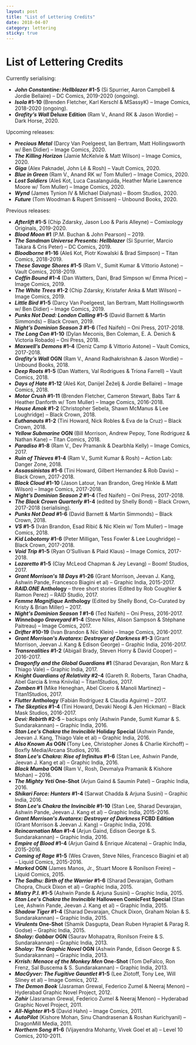 ```yaml
---
layout: post
title: "List of Lettering Credits"
date: 2018-04-07
category: lettering
sticky: true
---
```

# List of Lettering Credits

Currently serialising:

- **_John Constantine: Hellblazer_ #1-5** (Si Spurrier, Aaron Campbell & Jordie Bellaire) – DC Comics, 2019-2020 (ongoing).
- **_Isola_ #1-10** (Brenden Fletcher, Karl Kerschl & MSassyK) – Image Comics, 2018-2020 (ongoing).
- **_Grafity’s Wall_ Deluxe Edition** (Ram V., Anand RK & Jason Wordie) – Dark Horse, 2020.

Upcoming releases:

- **_Precious Metal_** (Darcy Van Poelgeest, Ian Bertram, Matt Hollingsworth w/ Ben Didier) – Image Comics, 2020.
- **_The Killing Horizon_** (Jamie McKelvie & Matt Wilson) – Image Comics, 2020.
- **_Giga_** (Alex Paknadel, John Lê & Rosh) – Vault Comics, 2020.
- **_Blue in Green_** (Ram V., Anand RK w/ Tom Muller) – Image Comics, 2020.
- **_Lost Soldiers_** (Aleš Kot, Luca Casalanguida, Heather Marie Lawrence Moore w/ Tom Muller) – Image Comics, 2020.
- **_Wynd_** (James Tynion IV & Michael Dialynas) – Boom Studios, 2020.
- **_Future_** (Tom Woodman & Rupert Smissen) – Unbound Books, 2020.

Previous releases:

- **_Afterlift_ #1-5** (Chip Zdarsky, Jason Loo & Paris Alleyne) – Comixology Originals, 2019-2020.
- **_Blood Moon_ #1** (P.M. Buchan & John Pearson) – 2019.
- **_The Sandman Universe Presents: Hellblazer_** (Si Spurrier, Marcio Takara & Cris Peter) – DC Comics, 2019.
- **_Bloodborne_ #1-16** (Aleš Kot, Piotr Kowalski & Brad Simpson) – Titan Comics, 2018-2019.
- **_These Savage Shores_ #1-5** (Ram V., Sumit Kumar & Vittorio Astone) – Vault Comics, 2018-2019.
- **_Coffin Bound_ #1-4** (Dan Watters, Dani, Brad Simpson w/ Emma Price) – Image Comics, 2019.
- **_The White Trees_ #1-2** (Chip Zdarsky, Kristafer Anka & Matt Wilson) – Image Comics, 2019.
- **_Little Bird_ #1-5** (Darcy Van Poelgeest, Ian Bertram, Matt Hollingsworth w/ Ben Didier) – Image Comics, 2019.
- **_Punks Not Dead: London Calling_ #1-5** (David Barnett & Martin Simmonds) – Black Crown, 2019.
- **_Night’s Dominion Season 3_ #1-6** (Ted Naifeh) – Oni Press, 2017-2018.
- **_The Long Con_ #1-10** (Dylan Meconis, Ben Coleman, E. A. Denich & Victoria Robado) – Oni Press, 2018.
- **_Maxwell’s Demons_ #1-4** (Deniz Camp & Vittorio Astone) – Vault Comics, 2017-2018.
- **_Grafity’s Wall_ OGN** (Ram V., Anand Radhakrishnan & Jason Wordie) – Unbound Books, 2018.
- **_Deep Roots_ #1-5** (Dan Watters, Val Rodrigues & Tríona Farrell) – Vault Comics, 2018.
- **_Days of Hate_ #1-12** (Aleš Kot, Danijel Žeželj & Jordie Bellaire) – Image Comics, 2018.
- **_Motor Crush_ #1-11** (Brenden Fletcher, Cameron Stewart, Babs Tarr & Heather Danforth w/ Tom Muller) – Image Comics, 2016-2018.
- **_House Amok_ #1-2** (Christopher Sebela, Shawn McManus & Lee Loughridge) – Black Crown, 2018.
- **_Euthanauts_ #1-2** (Tini Howard, Nick Robles & Eva de la Cruz) – Black Crown, 2018.
- **_Yellow Submarine_ OGN** (Bill Morrison, Andrew Pepoy, Tone Rodriguez & Nathan Kane) – Titan Comics, 2018.
- **_Paradiso_ #1-8** (Ram V., Dev Pramanik & Dearbhla Kelly) – Image Comics, 2017.
- **_Ruin of Thieves_ #1-4** (Ram V., Sumit Kumar & Rosh) – Action Lab: Danger Zone, 2018.
- **_Assassinistas_ #1-6** (Tini Howard, Gilbert Hernandez & Rob Davis) – Black Crown, 2017-2018.
- **_Black Cloud_ #1-10** (Jason Latour, Ivan Brandon, Greg Hinkle & Matt Wilson) – Image Comics, 2017-2018.
- **_Night’s Dominion Season 2_ #1-4** (Ted Naifeh) – Oni Press, 2017-2018.
- **_The Black Crown Quarterly_ #1-4** (edited by Shelly Bond) – Black Crown, 2017-2018 (serialising).
- **_Punks Not Dead_ #1-6** (David Barnett & Martin Simmonds) – Black Crown, 2018.
- **_VS_ #1-5** (Iván Brandon, Esad Ribić & Nic Klein w/ Tom Muller) – Image Comics, 2018.
- **_Kid Lobotomy_ #1-6** (Peter Milligan, Tess Fowler & Lee Loughridge) – Black Crown, 2017-2018.
- **_Void Trip_ #1-5** (Ryan O’Sullivan & Plaid Klaus) – Image Comics, 2017-2018.
- **_Lazaretto_ #1-5** (Clay McLeod Chapman & Jey Levang) – Boom! Studios, 2017.
- **_Grant Morrison's 18 Days_ #1-26** (Grant Morrison, Jeevan J. Kang, Ashwin Pande, Francesco Biagini et al) – Graphic India, 2015-2017.
- **_RAID.ONE_ Anthology** – three short stories (Edited by Rob Coughler & Ramon Perez) – RAID Studio, 2017.
- **_Femme Magnifique_ Anthology** (Edited by Shelly Bond, Co-Curated by Kristy & Brian Miller) – 2017.
- **_Night's Dominion Season 1_ #1-6** (Ted Naifeh) – Oni Press, 2016-2017.
- **_Winnebago Graveyard_ #1-4** (Steve Niles, Alison Sampson & Stéphane Paitreau) – Image Comics, 2017.
- **_Drifter_ #10-19** (Ivan Brandon & Nic Klein) – Image Comics, 2016-2017.
- **_Grant Morrison's Avatarex: Destroyer of Darkness_ #1-3** (Grant Morrison, Jeevan J. Kang & Edison George) – Graphic India, 2016-2017.
- **_Transrealities_ #1-2** (Abigail Brady, Steven Horry & David Cooper) – 2016-2017.
- **_Dragonfly and the Global Guardians_ #1** (Sharad Devarajan, Ron Marz & Thiago Vale) – Graphic India, 2017.
- **_Knight Guardians of Relativity_ #2-4** (Gareth R. Roberts, Taran Chadha, Abel Garcia & Irma Kniivila) – Titan1Studios, 2017.
- **_Zomben_ #1** (Mike Heneghan, Abel Cicero & Manoli Martinez) – Titan1Studios, 2017.
- **_Flutter_ Anthology** (Fabián Rodríguez & Claudia Aguirre) – 2017.
- **_The Skeptics_ #1-4** (Tini Howard, Devaki Neogi & Jen Hickman) – Black Mask Studios, 2016-2017.
- **_Devi: Rebirth_ #2-5** – backups only (Ashwin Pande, Sumit Kumar & S. Sundarakannan) – Graphic India, 2016.
- **_Stan Lee's Chakra the Invincible_ Holiday Special** (Ashwin Pande, Jeevan J. Kang, Thiago Vale et al) – Graphic India, 2016.
- **_Also Known As_ OGN** (Tony Lee, Christopher Jones & Charlie Kirchoff) – Boxfly Media/Arcana Studios, 2016.
- **_Stan Lee's Chakra: Rise of Infinitus_ #1-6** (Stan Lee, Ashwin Pande, Jeevan J. Kang et al) – Graphic India, 2016.
- **_Black Mumba_ OGN** (Ram V., Rosh, Devmalya Pramanik & Kishore Mohan) – 2016.
- **_The Mighty Yeti_ One-Shot** (Arjun Gaind & Saumin Patel) – Graphic India, 2016.
- **_Shikari Force: Hunters_ #1-4** (Sarwat Chadda & Arjuna Susini) – Graphic India, 2016.
- **_Stan Lee's Chakra the Invincible_ #1-10** (Stan Lee, Sharad Devarajan, Ashwin Pande, Jeevan J. Kang et al) – Graphic India, 2015-2016.
- **_Grant Morrison's Avatarex: Destroyer of Darkness_ FCBD Edition** (Grant Morrison & Jeevan J. Kang) – Graphic India, 2016.
- **_Reincarnation Man_ #1-4** (Arjun Gaind, Edison George & S. Sundarakannan) – Graphic India, 2016.
- **_Empire of Blood_ #1-4** (Arjun Gaind & Enrique Alcatena) – Graphic India, 2015-2016.
- **_Coming of Rage_ #1-5** (Wes Craven, Steve Niles, Francesco Biagini et al) – Liquid Comics, 2015-2016.
- **_Marked_ OGN** (James Manos, Jr., Stuart Moore & Ronilson Freire) – Liquid Comics, 2015.
- **_The Sadhu: Birth of the Warrior_ #1-6** (Sharad Devarajan, Gotham Chopra, Chuck Dixon et al) – Graphic India, 2015.
- **_Mistry P.I._ #1-5** (Ashwin Pande & Arjuna Susini) – Graphic India, 2015.
- **_Stan Lee's Chakra the Invincible_ Halloween ComicFest Special** (Stan Lee, Ashwin Pande, Jeevan J. Kang et al) – Graphic India, 2015.
- **_Shadow Tiger_ #1-4** (Sharad Devarajan, Chuck Dixon, Graham Nolan & S. Sundarakannan) – Graphic India, 2015.
- **_Virulents_ One-Shot** (Shamik Dasgupta, Dean Ruben Hyrapiet & Parag R. Godse) – Graphic India, 2015.
- **_Sholay: Gabbar_ OGN** (Saurav Mohapatra, Ronilson Freire & S. Sundarakannan) – Graphic India, 2013.
- **_Sholay: The Graphic Novel_ OGN** (Ashwin Pande, Edison George & S. Sundarakannan) – Graphic India, 2013.
- **_Krrish: Menace of the Monkey Men_ One-Shot** (Tom DeFalco, Ron Frenz, Sal Buscema & S. Sundarakannan) – Graphic India, 2013.
- **_MacGyver: The Fugitive Gauntlet_ #1-5** (Lee Zlotoff, Tony Lee, Will Sliney et al) – Image Comics, 2012.
- **_The Demon Book_** (Jasraman Grewal, Federico Zumel & Neeraj Menon) – Hyderabad Graphic Novel Project, 2012.
- **_Zahir_** (Jasraman Grewal, Federico Zumel & Neeraj Menon) – Hyderabad Graphic Novel Project, 2011.
- **_All-Nighter_ #1-5** (David Hahn) – Image Comics, 2011.
- **_AutoPilot_** (Kishore Mohan, Sinu Chandrasenan & Roshan Kurichyanil) – DragonMill Media, 2011.
- **_Northern Song_ #1-6** (Vijayendra Mohanty, Vivek Goel et al) – Level 10 Comics, 2010-2011.